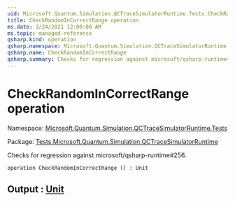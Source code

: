 ```yaml
---
uid: Microsoft.Quantum.Simulation.QCTraceSimulatorRuntime.Tests.CheckRandomInCorrectRange
title: CheckRandomInCorrectRange operation
ms.date: 3/24/2021 12:00:00 AM
ms.topic: managed-reference
qsharp.kind: operation
qsharp.namespace: Microsoft.Quantum.Simulation.QCTraceSimulatorRuntime.Tests
qsharp.name: CheckRandomInCorrectRange
qsharp.summary: Checks for regression against microsoft/qsharp-runtime#256.
---
```


# CheckRandomInCorrectRange operation

Namespace: [Microsoft.Quantum.Simulation.QCTraceSimulatorRuntime.Tests](xref:Microsoft.Quantum.Simulation.QCTraceSimulatorRuntime.Tests)

Package: [Tests.Microsoft.Quantum.Simulation.QCTraceSimulatorRuntime](https://nuget.org/packages/Tests.Microsoft.Quantum.Simulation.QCTraceSimulatorRuntime)


Checks for regression against microsoft/qsharp-runtime#256.

```qsharp
operation CheckRandomInCorrectRange () : Unit
```


## Output : [Unit](xref:microsoft.quantum.lang-ref.unit)

